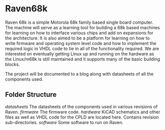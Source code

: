 # Raven68k
Raven 68k is a simple Motorola 68k family based single board computer. The machine will serve as a learning tool
for building a 68k based machines for learning on how to interface various chips and add on expansions for the
architecture. It is also aimed to be a platform for learning on how to write firmware and operating system level
code and how to implement the required logic in VHDL code to tie in all of the functionality required. We are
interested on eventually getting Linux up and running on the hardware as the Linux/m68k is still maintained and
it supports many of the basic building blocks.

The project will be documented to a blog along with datasheets of all the components used.

## Folder Structure
*datasheets* The datasheets of the components used in various revisions of Raven.
*firmware* The firmware code.
*hardware* KiCAD schematics and other files as well as VHDL code for the CPLD are located here. Contains revision sub-directories.
*software* Some software to run on Raven. 
